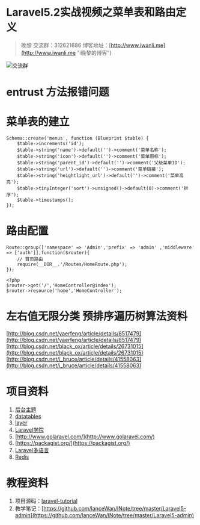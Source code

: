 # Laravel5.2实战视频之菜单表和路由定义
> 晚黎 交流群：312621686  博客地址：[http://www.iwanli.me](http://www.iwanli.me "i晚黎的博客")

![交流群](https://github.com/lanceWan/INote/blob/master/Laravel5-admin/asssets/Laravel%E5%AD%A6%E4%B9%A0%E4%BA%A4%E6%B5%81%E7%BE%A4%E7%BE%A4%E4%BA%8C%E7%BB%B4%E7%A0%81.png "交流群二维码")

# entrust 方法报错问题

# 菜单表的建立
```
Schema::create('menus', function (Blueprint $table) {
    $table->increments('id');
    $table->string('name')->default('')->comment('菜单名称');
    $table->string('icon')->default('')->comment('菜单图标');
    $table->string('parent_id')->default('')->comment('父级菜单ID');
    $table->string('url')->default('')->comment('菜单链接');
    $table->string('heightlight_url')->default('')->comment('菜单高亮');
    $table->tinyInteger('sort')->unsigned()->default(0)->comment('排序');
    $table->timestamps();
});
```
# 路由配置
```
Route::group(['namespace' => 'Admin','prefix' => 'admin' ,'middleware' => ['auth']],function($router){
	// 首页路由
	require(__DIR__.'/Routes/HomeRoute.php');
});
```

```
<?php
$router->get('/','HomeController@index');
$router->resource('home','HomeController');
```

# 左右值无限分类 预排序遍历树算法资料
[http://blog.csdn.net/yaerfeng/article/details/8517479](http://blog.csdn.net/yaerfeng/article/details/8517479)
[http://blog.csdn.net/black_ox/article/details/26731015](http://blog.csdn.net/black_ox/article/details/26731015)
[http://blog.csdn.net/i_bruce/article/details/41558063](http://blog.csdn.net/i_bruce/article/details/41558063)

# 项目资料
1. [后台主题](https://github.com/puikinsh/gentelella)
2. [datatables](http://datatables.club/)
3. [layer](http://layer.layui.com/)
4. [Laravel学院](http://laravelacademy.org/)
5. [http://www.golaravel.com/](http://www.golaravel.com/)
6. [https://packagist.org/](https://packagist.org/)
7. [Laravel多语言](https://github.com/caouecs/Laravel-lang)
8. [Redis](https://github.com/MSOpenTech/redis)

# 教程资料
1. 项目源码：[laravel-tutorial](https://github.com/lanceWan/laravel-tutorial)
2. 教学笔记：[https://github.com/lanceWan/INote/tree/master/Laravel5-admin](https://github.com/lanceWan/INote/tree/master/Laravel5-admin)